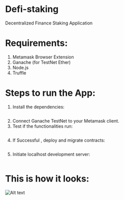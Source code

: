 # Defi-staking
 Decentralized Finance Staking Application

# Requirements:
  1. Metamask Browser Extension
  2. Ganache (for TestNet Ether)
  3. Node.js 
  4. Truffle 

# Steps to run the App:
  1. Install the dependencies:
     ~~~ npm install
  2. Connect Ganache TestNet to your Metamask client.
  3. Test if the functionalities run:
     ~~~ truffle test
  4. If Successful , deploy and migrate contracts:
     ~~~ truffle migrate --reset
  5. Initiate localhost development server:
     ~~~ npm run start
  # This is how it looks:
   ![Alt text](defi-staking/src/defi-demo.jpg?raw=true "Defi Staking App")
  
